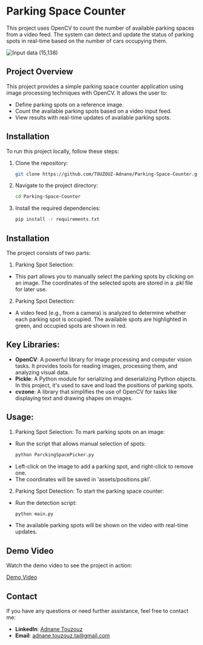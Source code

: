 # Parking Space Counter
This project uses OpenCV to count the number of available parking spaces from a video feed. The system can detect and update the status of parking spots in real-time based on the number of cars occupying them.

![Input data (15,138)](https://github.com/user-attachments/assets/475c565a-1e95-4aa4-9e21-5f2fc9a409b4)

## Project Overview
This project provides a simple parking space counter application using image processing techniques with OpenCV. It allows the user to:
- Define parking spots on a reference image.
- Count the available parking spots based on a video input feed.
- View results with real-time updates of available parking spots.

## Installation
To run this project locally, follow these steps:

1. Clone the repository:
   ```bash
   git clone https://github.com/TOUZOUZ-Adnane/Parking-Space-Counter.git
2. Navigate to the project directory:
   ```bash
   cd Parking-Space-Counter
3. Install the required dependencies:
   ```bash
   pip install -r requirements.txt
## Installation
The project consists of two parts:
1. Parking Spot Selection:
- This part allows you to manually select the parking spots by clicking on an image. The coordinates of the selected spots are stored in a .pkl file for later use.
2. Parking Spot Detection:
- A video feed (e.g., from a camera) is analyzed to determine whether each parking spot is occupied. The available spots are highlighted in green, and occupied spots are shown in red.
## Key Libraries:
- **OpenCV**: A powerful library for image processing and computer vision tasks. It provides tools for reading images, processing them, and analyzing visual data.
- **Pickle**: A Python module for serializing and deserializing Python objects. In this project, it's used to save and load the positions of parking spots.
- **cvzone**: A library that simplifies the use of OpenCV for tasks like displaying text and drawing shapes on images.
## Usage:
1. Parking Spot Selection:
To mark parking spots on an image:
- Run the script that allows manual selection of spots:
  ```bash
  python ParckingSpacePicker.py
- Left-click on the image to add a parking spot, and right-click to remove one.
- The coordinates will be saved in 'assets/positions.pkl'.
2. Parking Spot Detection:
To start the parking space counter:
- Run the detection script:
  ```bash
  python main.py
- The available parking spots will be shown on the video with real-time updates.

## Demo Video
Watch the demo video to see the project in action:

[Demo Video](https://www.youtube.com/watch?v=OBRKwprxShc)
## Contact
If you have any questions or need further assistance, feel free to contact me:

- **LinkedIn**: [Adnane Touzouz](https://www.linkedin.com/in/adnane-touzouz/)
- **Email**: adnane.touzouz.ta@gmail.com

